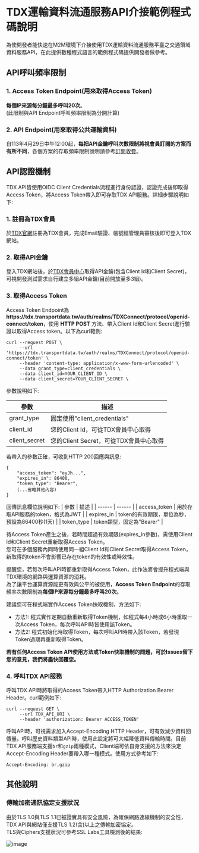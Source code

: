 # TDX運輸資料流通服務API介接範例程式碼說明

為使開發者能快速在M2M環境下介接使用TDX運輸資料流通服務平臺之交通領域資料服務API，在此提供數種程式語言的範例程式碼提供開發者做參考。

## API呼叫頻率限制
### 1. Access Token Endpoint(用來取得Access Token)  
**每個IP來源每分鐘最多呼叫20次**。  
(此限制與API Endpoint呼叫頻率限制為分開計算)

### 2. API Endpoint(用來取得公共運輸資料)  
自113年4月29日中午12:00起，**每把API金鑰呼叫次數限制將視會員訂閱的方案而有所不同**，各個方案的存取頻率限制說明請參考<a href="https://tdx.transportdata.tw/pricing" target="_blank">訂閱收費</a>。

## API認證機制
TDX API皆使用OIDC Client Credentials流程進行身份認證，認證完成後即取得Access Token，將Access Token帶入即可存取TDX API服務。詳細步驟說明如下:

### 1. 註冊為TDX會員
於<a href="https://tdx.transportdata.tw/register" target="_blank">TDX官網</a>註冊為TDX會員，完成Email驗證、帳號經管理員審核後即可登入TDX網站。

### 2. 取得API金鑰 
登入TDX網站後，於<a href="https://tdx.transportdata.tw/user/dataservice/key" target="_blank">TDX會員中心</a>取得API金鑰(包含Client Id和Client Secret)，可視開發測試需求自行建立多組API金鑰(目前開放至多3組)。

### 3. 取得Access Token
Access Token Endpoint為**https<nolink>://tdx.transportdata.tw/auth/realms/TDXConnect/protocol/openid-connect/token**，使用 **HTTP POST** 方法、帶入Client Id和Client Secret進行驗證以取得Access token。以下為curl範例:     
```
curl --request POST \
     --url 'https://tdx.transportdata.tw/auth/realms/TDXConnect/protocol/openid-connect/token' \
     --header 'content-type: application/x-www-form-urlencoded' \
     --data grant_type=client_credentials \
     --data client_id=YOUR_CLIENT_ID \
     --data client_secret=YOUR_CLIENT_SECRET \
```
參數說明如下:

| 參數 | 描述 |
| ------ | ------ |
| grant_type | 固定使用"client_credentials" |
| client_id | 您的Client Id，可從TDX會員中心取得 |
| client_secret | 您的Client Secret，可從TDX會員中心取得 |

若帶入的參數正確，可收到HTTP 200回應與訊息:
```
{
    "access_token": "eyJh...",
    "expires_in": 86400,
    "token_type": "Bearer",
    (...省略其他內容)
}
```
回傳訊息欄位說明如下:
| 參數 | 描述 |
| ------ | ------ |
| access_token | 用於存取API服務的token，格式為JWT |
| expires_in | token的有效期限，單位為秒，預設為86400秒(1天) |
| token_type | token類型，固定為"Bearer" |

待Access Token產生之後，若時間超過有效期限(expires_in參數)，需使用Client Id和Client Secret重新取得Access Token。  
您可在多個服務內同時使用同一組Client Id和Client Secret取得Access Token，新取得的token不會影響已存在token的有效性或時效性。
     
提醒您，若每次呼叫API時都重新取得Access Token，此作法將會提升程式端與TDX環境的網路與運算資源的消耗。   
為了讓平台運算資源能更有效與公平的被使用，**Access Token Endpoint**的存取頻率次數限制為**每個IP來源每分鐘最多呼叫20次**。  
     
建議您可在程式端實作Access Token快取機制，方法如下:      
  - 方法1: 程式實作定期自動重新取得Token機制，如程式每4小時或6小時重取一次Access Token，每次呼叫API時皆使用該Token。  
  - 方法2: 程式初始化時取得Token，每次呼叫API時帶入該Token，若發現Token過期再重新取得Token。  

**若有任何Access Token API使用方法或Token快取機制的問題，可於Issues留下您的意見，我們將盡快回覆您。**

### 4. 呼叫TDX API服務
呼叫TDX API時將取得的Access Token帶入HTTP Authorization Bearer Header。curl範例如下:
```
curl --request GET \
     --url TDX_API_URI \
     --header 'authorization: Bearer ACCESS_TOKEN'
```
     
呼叫API時，可視需求加入Accept-Encoding HTTP Header，可有效減少資料回傳量。呼叫歷史資料類型API時，使用此設定將可大幅降低資料傳輸時間。目前TDX API服務端支援`br`和`gzip`兩種模式，Client端可依自身支援的方法來決定Accept-Encoding Header要帶入哪一種模式。使用方式參考如下:
```
Accept-Encoding: br,gzip
```
     
## 其他說明
     
### 傳輸加密通訊協定支援狀況  
由於TLS 1.0與TLS 1.1已被證實具有安全風險，為確保網路連線機制的安全性，TDX API與網站僅支援TLS 1.2(含)以上之傳輸加密協定。  
TLS與Ciphers支援狀況可參考SSL Labs工具檢測後的結果:  

![image](https://user-images.githubusercontent.com/44422898/198218706-9dc8baf2-d8aa-44af-be4e-261e8f576ccb.png)
